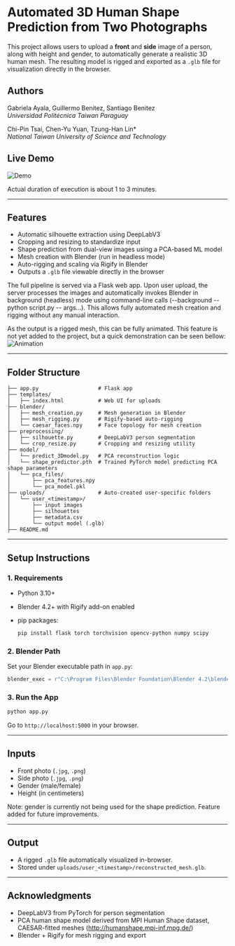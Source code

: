 # Automated 3D Human Shape Prediction from Two Photographs

This project allows users to upload a **front** and **side** image of a person, along with height and gender, to automatically generate a realistic 3D human mesh. The resulting model is rigged and exported as a `.glb` file for visualization directly in the browser.

## Authors

Gabriela Ayala, Guillermo Benitez, Santiago Benitez  
*Universidad Politécnica Taiwan Paraguay*  

Chi-Pin Tsai, Chen-Yu Yuan, Tzung-Han Lin*  
*National Taiwan University of Science and Technology*


## Live Demo

![Demo](https://media4.giphy.com/media/v1.Y2lkPTc5MGI3NjExeXB2OTRzNXVta3lybjlndXUweXc1aXc3bzdrdDhyMGN4NmQwbHhoYiZlcD12MV9pbnRlcm5hbF9naWZfYnlfaWQmY3Q9Zw/8OYElLoCJjqR7OKJJm/giphy.gif)

Actual duration of execution is about 1 to 3 minutes. 

---

## Features

* Automatic silhouette extraction using DeepLabV3
* Cropping and resizing to standardize input
* Shape prediction from dual-view images using a PCA-based ML model
* Mesh creation with Blender (run in headless mode)
* Auto-rigging and scaling via Rigify in Blender
* Outputs a `.glb` file viewable directly in the browser

The full pipeline is served via a Flask web app. Upon user upload, the server processes the images and automatically invokes Blender in background (headless) mode using command-line calls (--background --python script.py -- args...). This allows fully automated mesh creation and rigging without any manual interaction.

As the output is a rigged mesh, this can be fully animated. This feature is not yet added to the project, but a quick demonstration can be seen bellow:   
![Animation](https://media3.giphy.com/media/v1.Y2lkPTc5MGI3NjExdnBqem9icGhma2NpNWE2djJxc2NrZTBicG5uM25rNG1jcjI5azJhcSZlcD12MV9pbnRlcm5hbF9naWZfYnlfaWQmY3Q9Zw/O0uoZE85d3yLlADtpm/giphy.gif)

---

## Folder Structure

```
├── app.py                   # Flask app            
├── templates/
│   ├── index.html           # Web UI for uploads
├── blender/
│   ├── mesh_creation.py     # Mesh generation in Blender
│   ├── mesh_rigging.py      # Rigify-based auto-rigging
│   └── caesar_faces.npy     # Face topology for mesh creation
├── preprocessing/
│   ├── silhouette.py        # DeepLabV3 person segmentation
│   └── crop_resize.py       # Cropping and resizing utility
├── model/
│   └── predict_3Dmodel.py   # PCA reconstruction logic 
│   └── shape_predictor.pth  # Trained PyTorch model predicting PCA shape parameters
│   └── pca_files/
│       ├── pca_features.npy
│       └── pca_model.pkl
├── uploads/                 # Auto-created user-specific folders
│   └── user_<timestamp>/
│       ├── input images
│       ├── silhouettes
│       ├── metadata.csv
│       └── output model (.glb)
├── README.md
```

---

## Setup Instructions

### 1. Requirements

* Python 3.10+
* Blender 4.2+ with Rigify add-on enabled
* pip packages:

  ```bash
  pip install flask torch torchvision opencv-python numpy scipy
  ```

### 2. Blender Path

Set your Blender executable path in `app.py`:

```python
blender_exec = r"C:\Program Files\Blender Foundation\Blender 4.2\blender.exe"
```

### 3. Run the App

```bash
python app.py
```

Go to `http://localhost:5000` in your browser.

---

## Inputs

* Front photo (`.jpg`, `.png`)
* Side photo (`.jpg`, `.png`)
* Gender (male/female)
* Height (in centimeters)

Note: gender is currently not being used for the shape prediction. Feature added for future improvements. 

---

## Output

* A rigged `.glb` file automatically visualized in-browser.
* Stored under `uploads/user_<timestamp>/reconstructed_mesh.glb`.

---

## Acknowledgments

* DeepLabV3 from PyTorch for person segmentation
* PCA human shape model derived from MPI Human Shape dataset, CAESAR-fitted meshes (http://humanshape.mpi-inf.mpg.de/)
* Blender + Rigify for mesh rigging and export